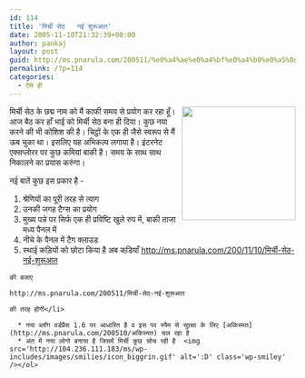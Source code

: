 ```yaml
---
id: 114
title: 'मिर्ची सेठ   नई शुरूआत'
date: 2005-11-10T21:32:39+00:00
author: pankaj
layout: post
guid: http://ms.pnarula.com/200511/%e0%a4%ae%e0%a4%bf%e0%a4%b0%e0%a5%8d%e0%a4%9a%e0%a5%80-%e0%a4%b8%e0%a5%87%e0%a4%a0-%e0%a4%a8%e0%a4%88-%e0%a4%b6%e0%a5%81%e0%a4%b0%e0%a5%82%e0%a4%86%e0%a4%a4/
permalink: /?p=114
categories:
  - ऐसे ही
---
```

<img width="200" height="200" align="right" src="http://pnarula.com/images/ms/mirchi-big.png" />मिर्ची सेठ के छद्म नाम को मैं काफी समय से प्रयोग कर रहा हूँ। आज बैठ कर हाँ भाई को मिर्ची सेठ बना ही दिया। कुछ नया करने की भी कोशिश की है। चिट्ठों के एक ही जैसे स्वरूप से मैं ऊब चुका था। इसलिए यह अभिकल्प लगाया है। इंटरनेट एक्सप्लोरर पर कुछ कमियां बाकी है। समय के साथ साथ निकालने का प्रयास करुंगा। 

नई बातें कुछ इस प्रकार है -

  1. श्रेणियों का पूरी तरह से त्याग
  2. उनकी जगह टैग्स का प्रयोग
  3. मुख्य पन्ने पर सिर्फ एक ही प्रविष्टि खुले रुप में, बाकी ताजा मध्य पैनल में
  4. नीचे के पैनल में टैग क्लाउड
  5. स्थाई कड़ियों को छोटा किया है अब कडि़याँ 
    http://ms.pnarula.com/200/11/10/मिर्ची-सेठ-नई-शुरूआत 
    
    की बजाए
    
    http://ms.pnarula.com/200511/मिर्ची-सेठ-नई-शुरूआत
    
    की तरह होंगी</li> 
    
      * नया ब्लॉग वर्डप्रैस 1.6 पर आधारित है व इस पर स्पैम से सुऱक्षा के लिए [अकिस्मत](http://ms.pnarula.com/200510/अकिस्मत) चल रहा है
      * अंत में नया लोगो बनाया है जिसमें मिर्ची कुछ सोच रही है  <img src='http://104.236.111.183/ms/wp-includes/images/smilies/icon_biggrin.gif' alt=':D' class='wp-smiley' /></ol>
